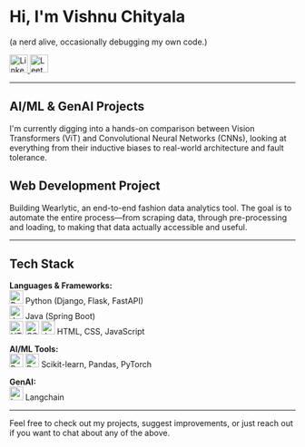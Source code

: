 # Hi, I'm Vishnu Chityala

(a nerd alive, occasionally debugging my own code.)

<p>
  <a href="https://www.linkedin.com/in/vishnuchityala" target="_blank">
    <img src="https://cdn.jsdelivr.net/gh/devicons/devicon/icons/linkedin/linkedin-original.svg" width="32" alt="LinkedIn"/>
  </a>
  <a href="https://leetcode.com/vishnurchityala/" target="_blank">
    <img src="https://cdn.jsdelivr.net/gh/devicons/devicon/icons/leetcode/leetcode-original.svg" width="32" alt="LeetCode"/>
  </a>
</p>

---

## AI/ML & GenAI Projects
I'm currently digging into a hands-on comparison between Vision Transformers (ViT) and Convolutional Neural Networks (CNNs), looking at everything from their inductive biases to real-world architecture and fault tolerance.

## Web Development Project
Building Wearlytic, an end-to-end fashion data analytics tool. The goal is to automate the entire process—from scraping data, through pre-processing and loading, to making that data actually accessible and useful.

---

## Tech Stack

**Languages & Frameworks:**  
<img src="https://cdn.jsdelivr.net/gh/devicons/devicon/icons/python/python-original.svg" width="24" alt="Python"/> Python (Django, Flask, FastAPI)  
<img src="https://cdn.jsdelivr.net/gh/devicons/devicon/icons/java/java-original.svg" width="24" alt="Java"/> Java (Spring Boot)  
<img src="https://cdn.jsdelivr.net/gh/devicons/devicon/icons/html5/html5-original.svg" width="24" alt="HTML"/> <img src="https://cdn.jsdelivr.net/gh/devicons/devicon/icons/css3/css3-original.svg" width="24" alt="CSS"/> <img src="https://cdn.jsdelivr.net/gh/devicons/devicon/icons/javascript/javascript-original.svg" width="24" alt="JavaScript"/> HTML, CSS, JavaScript

**AI/ML Tools:**  
<img src="https://cdn.jsdelivr.net/gh/devicons/devicon/icons/pandas/pandas-original.svg" width="24" alt="Pandas"/> <img src="https://cdn.jsdelivr.net/gh/devicons/devicon/icons/pytorch/pytorch-original.svg" width="24" alt="PyTorch"/> Scikit-learn, Pandas, PyTorch

**GenAI:**  
<img src="https://raw.githubusercontent.com/hwchase17/langchain/master/docs/static/img/favicon.ico" width="24" alt="Langchain"/> Langchain

---

Feel free to check out my projects, suggest improvements, or just reach out if you want to chat about any of the above.
